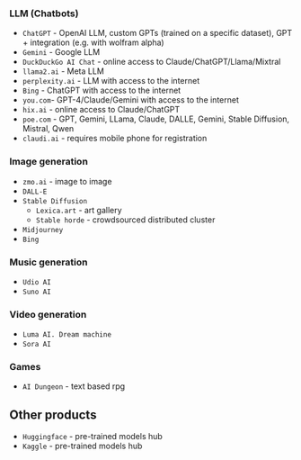 ### LLM (Chatbots)
* `ChatGPT` - OpenAI LLM, custom GPTs (trained on a specific dataset), GPT + integration (e.g. with wolfram alpha)
* `Gemini` - Google LLM
* `DuckDuckGo AI Chat` - online access to Claude/ChatGPT/Llama/Mixtral
* `llama2.ai` - Meta LLM
* `perplexity.ai` - LLM with access to the internet
* `Bing` - ChatGPT with access to the internet
* `you.com`- GPT-4/Claude/Gemini with access to the internet
* `hix.ai` - online access to Claude/ChatGPT
* `poe.com` - GPT, Gemini, LLama, Claude, DALLE, Gemini, Stable Diffusion, Mistral, Qwen
* `claudi.ai` - requires mobile phone for registration

### Image generation
* `zmo.ai` - image to image
* `DALL-E`
* `Stable Diffusion`
    * `Lexica.art` - art gallery
    * `Stable horde` - crowdsourced distributed cluster
* `Midjourney`
* `Bing`

### Music generation
* `Udio AI`
* `Suno AI`

### Video generation
* `Luma AI. Dream machine`
* `Sora AI`

### Games
* `AI Dungeon` - text based rpg

## Other products
* `Huggingface` - pre-trained models hub
* `Kaggle` - pre-trained models hub
